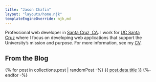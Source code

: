 ```yaml
---
title: "Jason Chafin"
layout: "layouts/home.njk"
templateEngineOverride: njk,md
---
```


Professional web developer in [Santa Cruz, CA](https://www.cityofsantacruz.com/). I work for [UC Santa Cruz](https://campusdirectory.ucsc.edu/cd_detail?uid=jchafin) where I focus on developing web applications that support the University’s mission and purpose. For more information, see my [CV](/cv).

## From the Blog

{% for post in collections.post | randomPost -%}
<a href="{{ post.url }}">{{ post.data.title }}</a>
{%- endfor -%}

